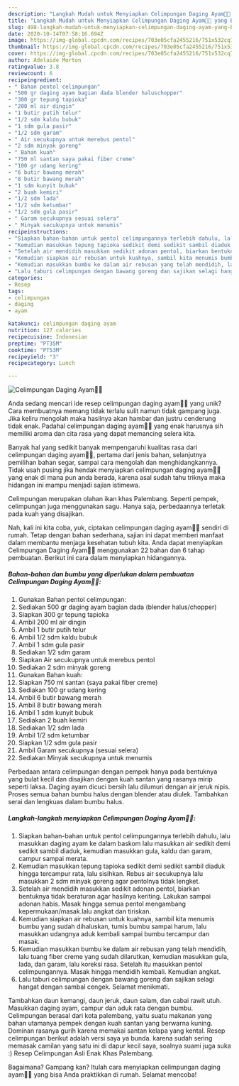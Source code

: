 ```yaml
---
description: "Langkah Mudah untuk Menyiapkan Celimpungan Daging Ayam👩‍🍳 yang Bisa Manjain Lidah"
title: "Langkah Mudah untuk Menyiapkan Celimpungan Daging Ayam👩‍🍳 yang Bisa Manjain Lidah"
slug: 498-langkah-mudah-untuk-menyiapkan-celimpungan-daging-ayam-yang-bisa-manjain-lidah
date: 2020-10-14T07:58:16.694Z
image: https://img-global.cpcdn.com/recipes/703e05cfa2455216/751x532cq70/celimpungan-daging-ayam👩🍳-foto-resep-utama.jpg
thumbnail: https://img-global.cpcdn.com/recipes/703e05cfa2455216/751x532cq70/celimpungan-daging-ayam👩🍳-foto-resep-utama.jpg
cover: https://img-global.cpcdn.com/recipes/703e05cfa2455216/751x532cq70/celimpungan-daging-ayam👩🍳-foto-resep-utama.jpg
author: Adelaide Morton
ratingvalue: 3.8
reviewcount: 6
recipeingredient:
- " Bahan pentol celimpungan"
- "500 gr daging ayam bagian dada blender haluschopper"
- "300 gr tepung tapioka"
- "200 ml air dingin"
- "1 butir putih telur"
- "1/2 sdm kaldu bubuk"
- "1 sdm gula pasir"
- "1/2 sdm garam"
- " Air secukupnya untuk merebus pentol"
- "2 sdm minyak goreng"
- " Bahan kuah"
- "750 ml santan saya pakai fiber creme"
- "100 gr udang kering"
- "6 butir bawang merah"
- "8 butir bawang merah"
- "1 sdm kunyit bubuk"
- "2 buah kemiri"
- "1/2 sdm lada"
- "1/2 sdm ketumbar"
- "1/2 sdm gula pasir"
- " Garam secukupnya sesuai selera"
- " Minyak secukupnya untuk menumis"
recipeinstructions:
- "Siapkan bahan-bahan untuk pentol celimpungannya terlebih dahulu, lalu masukkan daging ayam ke dalam baskom lalu masukkan air sedikit demi sedikit sambil diaduk, kemudian masukkan gula, kaldu dan garam, campur sampai merata."
- "Kemudian masukkan tepung tapioka sedikit demi sedikit sambil diaduk hingga tercampur rata, lalu sisihkan. Rebus air secukupnya lalu masukkan 2 sdm minyak goreng agar pentolnya tidak lengket."
- "Setelah air mendidih masukkan sedikit adonan pentol, biarkan bentuknya tidak beraturan agar hasilnya keriting. Lakukan sampai adonan habis. Masak hingga semua pentol mengambang kepermukaan/masak.lalu angkat dan tiriskan."
- "Kemudian siapkan air rebusan untuk kuahnya, sambil kita menumis bumbu yang sudah dihaluskan, tumis bumbu sampai harum, lalu masukkan udangnya aduk kembali sampai bumbu tercampur dan masak."
- "Kemudian masukkan bumbu ke dalam air rebusan yang telah mendidih, lalu tuang fiber creme yang sudah dilarutkan, kemudian masukkan gula, lada, dan garam, lalu koreksi rasa. Setelah itu masukkan pentol celimpungannya. Masak hingga mendidih kembali. Kemudian angkat."
- "Lalu taburi celimpungan dengan bawang goreng dan sajikan selagi hangat dengan sambal cengek. Selamat menikmati."
categories:
- Resep
tags:
- celimpungan
- daging
- ayam

katakunci: celimpungan daging ayam 
nutrition: 127 calories
recipecuisine: Indonesian
preptime: "PT35M"
cooktime: "PT53M"
recipeyield: "3"
recipecategory: Lunch

---
```



![Celimpungan Daging Ayam👩‍🍳](https://img-global.cpcdn.com/recipes/703e05cfa2455216/751x532cq70/celimpungan-daging-ayam👩🍳-foto-resep-utama.jpg)

Anda sedang mencari ide resep celimpungan daging ayam👩‍🍳 yang unik? Cara membuatnya memang tidak terlalu sulit namun tidak gampang juga. Jika keliru mengolah maka hasilnya akan hambar dan justru cenderung tidak enak. Padahal celimpungan daging ayam👩‍🍳 yang enak harusnya sih memiliki aroma dan cita rasa yang dapat memancing selera kita.

Banyak hal yang sedikit banyak mempengaruhi kualitas rasa dari celimpungan daging ayam👩‍🍳, pertama dari jenis bahan, selanjutnya pemilihan bahan segar, sampai cara mengolah dan menghidangkannya. Tidak usah pusing jika hendak menyiapkan celimpungan daging ayam👩‍🍳 yang enak di mana pun anda berada, karena asal sudah tahu triknya maka hidangan ini mampu menjadi sajian istimewa.

Celimpungan merupakan olahan ikan khas Palembang. Seperti pempek, celimpungan juga menggunakan sagu. Hanya saja, perbedaannya terletak pada kuah yang disajikan.


Nah, kali ini kita coba, yuk, ciptakan celimpungan daging ayam👩‍🍳 sendiri di rumah. Tetap dengan bahan sederhana, sajian ini dapat memberi manfaat dalam membantu menjaga kesehatan tubuh kita. Anda dapat menyiapkan Celimpungan Daging Ayam👩‍🍳 menggunakan 22 bahan dan 6 tahap pembuatan. Berikut ini cara dalam menyiapkan hidangannya.

<!--inarticleads1-->

##### Bahan-bahan dan bumbu yang diperlukan dalam pembuatan Celimpungan Daging Ayam👩‍🍳:

1. Gunakan  Bahan pentol celimpungan:
1. Sediakan 500 gr daging ayam bagian dada (blender halus/chopper)
1. Siapkan 300 gr tepung tapioka
1. Ambil 200 ml air dingin
1. Ambil 1 butir putih telur
1. Ambil 1/2 sdm kaldu bubuk
1. Ambil 1 sdm gula pasir
1. Sediakan 1/2 sdm garam
1. Siapkan  Air secukupnya untuk merebus pentol
1. Sediakan 2 sdm minyak goreng
1. Gunakan  Bahan kuah:
1. Siapkan 750 ml santan (saya pakai fiber creme)
1. Sediakan 100 gr udang kering
1. Ambil 6 butir bawang merah
1. Ambil 8 butir bawang merah
1. Ambil 1 sdm kunyit bubuk
1. Sediakan 2 buah kemiri
1. Sediakan 1/2 sdm lada
1. Ambil 1/2 sdm ketumbar
1. Siapkan 1/2 sdm gula pasir
1. Ambil  Garam secukupnya (sesuai selera)
1. Sediakan  Minyak secukupnya untuk menumis


Perbedaan antara celimpungan dengan pempek hanya pada bentuknya yang bulat kecil dan disajikan dengan kuah santan yang rasanya mirip seperti laksa. Daging ayam dicuci bersih lalu dilumuri dengan air jeruk nipis. Proses semua bahan bumbu halus dengan blender atau diulek. Tambahkan serai dan lengkuas dalam bumbu halus. 

<!--inarticleads2-->

##### Langkah-langkah menyiapkan Celimpungan Daging Ayam👩‍🍳:

1. Siapkan bahan-bahan untuk pentol celimpungannya terlebih dahulu, lalu masukkan daging ayam ke dalam baskom lalu masukkan air sedikit demi sedikit sambil diaduk, kemudian masukkan gula, kaldu dan garam, campur sampai merata.
1. Kemudian masukkan tepung tapioka sedikit demi sedikit sambil diaduk hingga tercampur rata, lalu sisihkan. Rebus air secukupnya lalu masukkan 2 sdm minyak goreng agar pentolnya tidak lengket.
1. Setelah air mendidih masukkan sedikit adonan pentol, biarkan bentuknya tidak beraturan agar hasilnya keriting. Lakukan sampai adonan habis. Masak hingga semua pentol mengambang kepermukaan/masak.lalu angkat dan tiriskan.
1. Kemudian siapkan air rebusan untuk kuahnya, sambil kita menumis bumbu yang sudah dihaluskan, tumis bumbu sampai harum, lalu masukkan udangnya aduk kembali sampai bumbu tercampur dan masak.
1. Kemudian masukkan bumbu ke dalam air rebusan yang telah mendidih, lalu tuang fiber creme yang sudah dilarutkan, kemudian masukkan gula, lada, dan garam, lalu koreksi rasa. Setelah itu masukkan pentol celimpungannya. Masak hingga mendidih kembali. Kemudian angkat.
1. Lalu taburi celimpungan dengan bawang goreng dan sajikan selagi hangat dengan sambal cengek. Selamat menikmati.


Tambahkan daun kemangi, daun jeruk, daun salam, dan cabai rawit utuh. Masukkan daging ayam, campur dan aduk rata dengan bumbu. Celimpungan berasal dari kota palembang, yaitu suatu makanan yang bahan utamanya pempek dengan kuah santan yang berwarna kuning. Dominan rasanya gurih karena memakai santan kelapa yang kental. Resep celimpungan berikut adalah versi saya ya bunda. karena sudah sering memasak camilan yang satu ini di dapur kecil saya, soalnya suami juga suka :) Resep Celimpungan Asli Enak Khas Palembang. 

Bagaimana? Gampang kan? Itulah cara menyiapkan celimpungan daging ayam👩‍🍳 yang bisa Anda praktikkan di rumah. Selamat mencoba!
